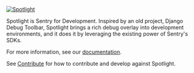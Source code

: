 [![Spotlight](https://raw.githubusercontent.com/getsentry/spotlight/main/.github/spotlight-hero-v2.jpg?utm_source=github&utm_medium=logo 'Spotlight')](https://blog.sentry.io/sentry-for-development/)

Spotlight is Sentry for Development. Inspired by an old project, Django Debug Toolbar, Spotlight brings a rich debug
overlay into development environments, and it does it by leveraging the existing power of Sentry's SDKs.

For more information, see our [documentation](https://spotlightjs.com/about/).

See [Contribute](https://spotlightjs.com/contribute/) for how to contribute and develop against Spotlight.
